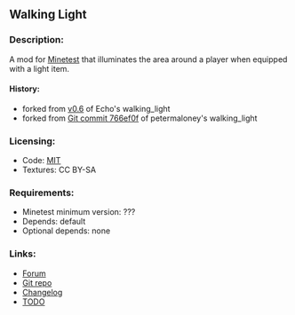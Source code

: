 ## Walking Light

### Description:

A mod for [Minetest][] that illuminates the area around a player when equipped with a light item.

#### History:

- forked from [v0.6][forum] of Echo's walking_light
- forked from [Git commit 766ef0f](https://github.com/petermaloney/walking_light/tree/766ef0f) of petermaloney's walking_light

### Licensing:

- Code: [MIT](LICENSE.txt)
- Textures: CC BY-SA

### Requirements:

- Minetest minimum version: ???
- Depends: default
- Optional depends: none

### Links:

- [Forum][forum]
- [Git repo](https://github.com/AntumMT/mod-walking_light)
- [Changelog](changelog.txt)
- [TODO](TODO.txt)


[Minetest]: http://minetest.net/
[forum]: https://forum.minetest.net/viewtopic.php?t=2621
